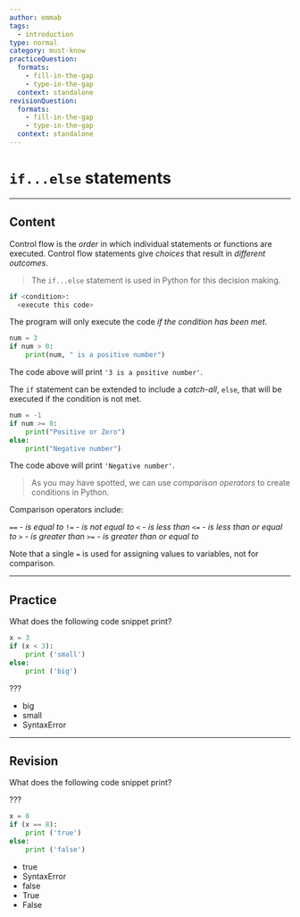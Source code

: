 ```yaml
---
author: emmab
tags:
  - introduction
type: normal
category: must-know
practiceQuestion:
  formats:
    - fill-in-the-gap
    - type-in-the-gap
  context: standalone
revisionQuestion:
  formats:
    - fill-in-the-gap
    - type-in-the-gap
  context: standalone
---
```


# `if...else` statements


---

## Content

Control flow is the *order* in which individual statements or functions are executed. Control flow statements give *choices* that result in *different outcomes*.

> The `if...else` statement is used in Python for this decision making.

```python
if <condition>:
  <execute this code>
```

The program will only execute the code *if the condition has been met*.

```python
num = 3
if num > 0:
    print(num, " is a positive number")
```

The code above will print `'3 is a positive number'`.

The `if` statement can be extended to include a *catch-all*, `else`, that will be executed if the condition is not met.

```python
num = -1
if num >= 0:
    print("Positive or Zero")
else:
    print("Negative number")
```

The code above will print `'Negative number'`.

> As you may have spotted, we can use *comparison operators* to create conditions in Python.

Comparison operators include:

`==` - *is equal to*
`!=` - *is not equal to*
`<` - *is less than*
`<=` - *is less than or equal to*
`>` - *is greater than*
`>=` - *is greater than or equal to*

Note that a single `=` is used for assigning values to variables, not for comparison.


---

## Practice

What does the following code snippet print?

```python
x = 3
if (x < 3):
    print ('small')
else:
    print ('big')
```

???

- big
- small
- SyntaxError


---

## Revision

What does the following code snippet print?

???

```python
x = 8
if (x == 8):
    print ('true')
else:
    print ('false')
```

- true
- SyntaxError
- false
- True
- False
 
